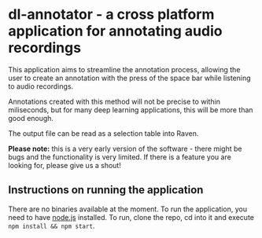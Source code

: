 # dl-annotator - a cross platform application for annotating audio recordings

This application aims to streamline the annotation process, allowing the user to create an annotation with the press of the space bar while listening to audio recordings.

Annotations created with this method will not be precise to within miliseconds, but for many deep learning applications, this will be more than good enough.

The output file can be read as a selection table into Raven.

**Please note:** this is a very early version of the software - there might be bugs and the functionality is very limited. If there is a feature you are looking for, please give us a shout!

## Instructions on running the application

There are no binaries available at the moment. To run the application, you need to have [node.js](https://nodejs.org) installed. To run, clone the repo, cd into it and execute `npm install && npm start`.
